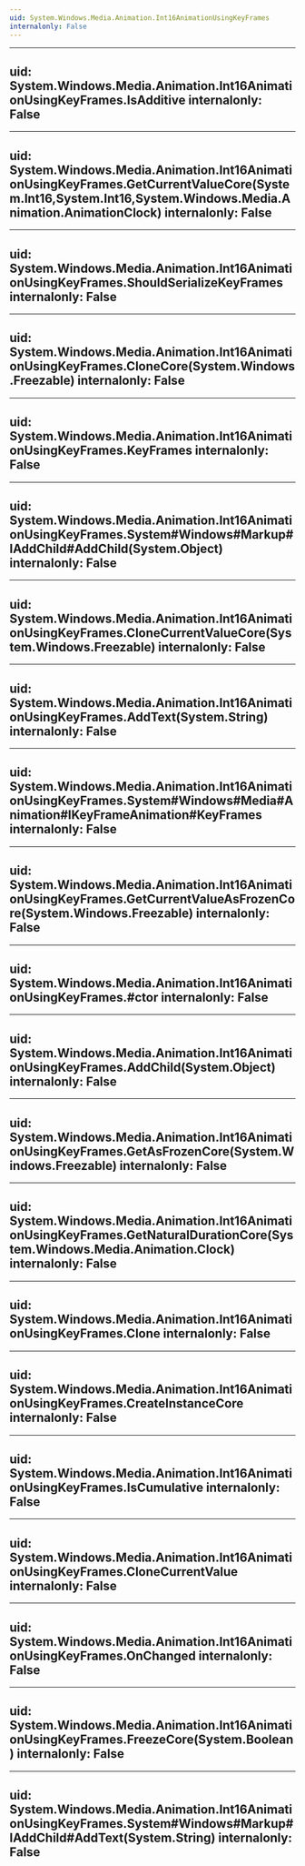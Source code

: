 ```yaml
---
uid: System.Windows.Media.Animation.Int16AnimationUsingKeyFrames
internalonly: False
---
```


---
uid: System.Windows.Media.Animation.Int16AnimationUsingKeyFrames.IsAdditive
internalonly: False
---

---
uid: System.Windows.Media.Animation.Int16AnimationUsingKeyFrames.GetCurrentValueCore(System.Int16,System.Int16,System.Windows.Media.Animation.AnimationClock)
internalonly: False
---

---
uid: System.Windows.Media.Animation.Int16AnimationUsingKeyFrames.ShouldSerializeKeyFrames
internalonly: False
---

---
uid: System.Windows.Media.Animation.Int16AnimationUsingKeyFrames.CloneCore(System.Windows.Freezable)
internalonly: False
---

---
uid: System.Windows.Media.Animation.Int16AnimationUsingKeyFrames.KeyFrames
internalonly: False
---

---
uid: System.Windows.Media.Animation.Int16AnimationUsingKeyFrames.System#Windows#Markup#IAddChild#AddChild(System.Object)
internalonly: False
---

---
uid: System.Windows.Media.Animation.Int16AnimationUsingKeyFrames.CloneCurrentValueCore(System.Windows.Freezable)
internalonly: False
---

---
uid: System.Windows.Media.Animation.Int16AnimationUsingKeyFrames.AddText(System.String)
internalonly: False
---

---
uid: System.Windows.Media.Animation.Int16AnimationUsingKeyFrames.System#Windows#Media#Animation#IKeyFrameAnimation#KeyFrames
internalonly: False
---

---
uid: System.Windows.Media.Animation.Int16AnimationUsingKeyFrames.GetCurrentValueAsFrozenCore(System.Windows.Freezable)
internalonly: False
---

---
uid: System.Windows.Media.Animation.Int16AnimationUsingKeyFrames.#ctor
internalonly: False
---

---
uid: System.Windows.Media.Animation.Int16AnimationUsingKeyFrames.AddChild(System.Object)
internalonly: False
---

---
uid: System.Windows.Media.Animation.Int16AnimationUsingKeyFrames.GetAsFrozenCore(System.Windows.Freezable)
internalonly: False
---

---
uid: System.Windows.Media.Animation.Int16AnimationUsingKeyFrames.GetNaturalDurationCore(System.Windows.Media.Animation.Clock)
internalonly: False
---

---
uid: System.Windows.Media.Animation.Int16AnimationUsingKeyFrames.Clone
internalonly: False
---

---
uid: System.Windows.Media.Animation.Int16AnimationUsingKeyFrames.CreateInstanceCore
internalonly: False
---

---
uid: System.Windows.Media.Animation.Int16AnimationUsingKeyFrames.IsCumulative
internalonly: False
---

---
uid: System.Windows.Media.Animation.Int16AnimationUsingKeyFrames.CloneCurrentValue
internalonly: False
---

---
uid: System.Windows.Media.Animation.Int16AnimationUsingKeyFrames.OnChanged
internalonly: False
---

---
uid: System.Windows.Media.Animation.Int16AnimationUsingKeyFrames.FreezeCore(System.Boolean)
internalonly: False
---

---
uid: System.Windows.Media.Animation.Int16AnimationUsingKeyFrames.System#Windows#Markup#IAddChild#AddText(System.String)
internalonly: False
---
